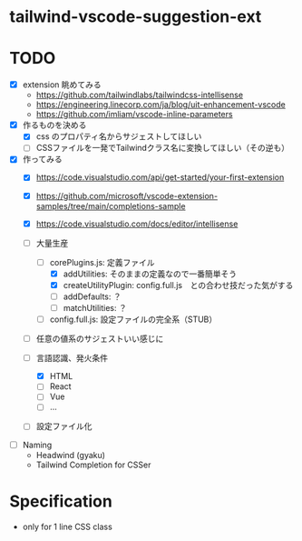 # tailwind-vscode-suggestion-ext



# TODO

- [x] extension 眺めてみる
    - https://github.com/tailwindlabs/tailwindcss-intellisense
    - https://engineering.linecorp.com/ja/blog/uit-enhancement-vscode
    - https://github.com/imliam/vscode-inline-parameters
- [x] 作るものを決める
    - [x] css のプロパティ名からサジェストしてほしい
    - [ ] CSSファイルを一発でTailwindクラス名に変換してほしい（その逆も）
- [x] 作ってみる
    - [x] https://code.visualstudio.com/api/get-started/your-first-extension
    - [x] https://github.com/microsoft/vscode-extension-samples/tree/main/completions-sample
    - [x] https://code.visualstudio.com/docs/editor/intellisense
    - [ ] 大量生産
        - [ ] corePlugins.js: 定義ファイル
            - [x] addUtilities: そのままの定義なので一番簡単そう
            - [x] createUtilityPlugin: config.full.js　との合わせ技だった気がする
            - [ ] addDefaults: ？
            - [ ] matchUtilities: ？
        - [ ] config.full.js: 設定ファイルの完全系（STUB）
    - [ ] 任意の値系のサジェストいい感じに
    - [ ] 言語認識、発火条件
      - [x] HTML
      - [ ] React
      - [ ] Vue
      - [ ] ...
    - [ ] 設定ファイル化


- [ ] Naming
  - Headwind (gyaku)
  - Tailwind Completion for CSSer



# Specification

- only for 1 line CSS class
